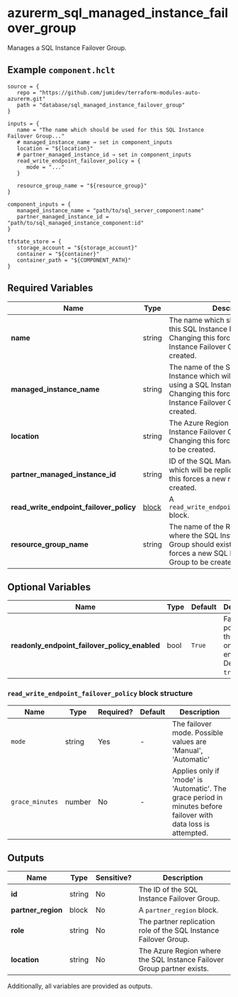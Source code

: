 # azurerm_sql_managed_instance_failover_group

Manages a SQL Instance Failover Group.

## Example `component.hclt`

```hcl
source = {
   repo = "https://github.com/jumidev/terraform-modules-auto-azurerm.git"   
   path = "database/sql_managed_instance_failover_group"   
}

inputs = {
   name = "The name which should be used for this SQL Instance Failover Group..."   
   # managed_instance_name → set in component_inputs
   location = "${location}"   
   # partner_managed_instance_id → set in component_inputs
   read_write_endpoint_failover_policy = {
      mode = "..."      
   }
   
   resource_group_name = "${resource_group}"   
}

component_inputs = {
   managed_instance_name = "path/to/sql_server_component:name"   
   partner_managed_instance_id = "path/to/sql_managed_instance_component:id"   
}

tfstate_store = {
   storage_account = "${storage_account}"   
   container = "${container}"   
   container_path = "${COMPONENT_PATH}"   
}

```

## Required Variables

| Name | Type |  Description |
| ---- | --------- |  ----------- |
| **name** | string |  The name which should be used for this SQL Instance Failover Group. Changing this forces a new SQL Instance Failover Group to be created. | 
| **managed_instance_name** | string |  The name of the SQL Managed Instance which will be replicated using a SQL Instance Failover Group. Changing this forces a new SQL Instance Failover Group to be created. | 
| **location** | string |  The Azure Region where the SQL Instance Failover Group exists. Changing this forces a new resource to be created. | 
| **partner_managed_instance_id** | string |  ID of the SQL Managed Instance which will be replicated to. Changing this forces a new resource to be created. | 
| **read_write_endpoint_failover_policy** | [block](#read_write_endpoint_failover_policy-block-structure) |  A `read_write_endpoint_failover_policy` block. | 
| **resource_group_name** | string |  The name of the Resource Group where the SQL Instance Failover Group should exist. Changing this forces a new SQL Instance Failover Group to be created. | 

## Optional Variables

| Name | Type |  Default  |  Description |
| ---- | --------- |  ----------- | ----------- |
| **readonly_endpoint_failover_policy_enabled** | bool |  `True`  |  Failover policy for the read-only endpoint. Defaults to `true`. | 

### `read_write_endpoint_failover_policy` block structure

| Name | Type | Required? | Default | Description |
| ---- | ---- | --------- | ------- | ----------- |
| `mode` | string | Yes | - | The failover mode. Possible values are 'Manual', 'Automatic' |
| `grace_minutes` | number | No | - | Applies only if 'mode' is 'Automatic'. The grace period in minutes before failover with data loss is attempted. |



## Outputs

| Name | Type | Sensitive? | Description |
| ---- | ---- | --------- | --------- |
| **id** | string | No  | The ID of the SQL Instance Failover Group. | 
| **partner_region** | block | No  | A `partner_region` block. | 
| **role** | string | No  | The partner replication role of the SQL Instance Failover Group. | 
| **location** | string | No  | The Azure Region where the SQL Instance Failover Group partner exists. | 

Additionally, all variables are provided as outputs.
